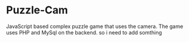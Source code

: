 # Puzzle-Cam
JavaScript based complex puzzle game that uses the camera. The game uses PHP and MySql on the backend.
so i need to add somthing 
